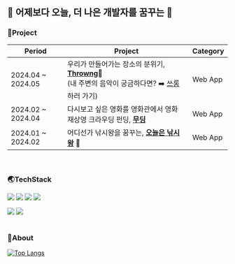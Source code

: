 ## 🐬 어제보다 오늘, 더 나은 개발자를 꿈꾸는 🐬

### 💙Project
|Period|Project|Category|
|------|---|---| 
|2024.04 ~ 2024.05|우리가 만들어가는 장소의 분위기, [**Throwng**](https://github.com/supEr-attraction/throwng-opensource)🥈 <br/>  (내 주변의 음악이 궁금하다면? ➡️ [쓰롱](https://throwng.shop)하러 가기) |Web App|
|2024.02 ~ 2024.04|다시보고 싶은 영화를 영화관에서 영화 재상영 크라우딩 펀딩, [**무딩**](https://github.com/Fintechtefin/moding) |Web App|
|2024.01 ~ 2024.02|어디선가 낚시왕을 꿈꾸는, [**오늘은 낚시왕**](https://github.com/Gitaehasam/fishingKingOfToday) 🥇|Web App|
</br>


### 🌏TechStack
<img src="https://img.shields.io/badge/springboot-6DB33F?style=for-the-badge&logo=springboot&logoColor=white"> <img src="https://img.shields.io/badge/JAVA-007396?style=for-the-badge&logo=java&logoColor=white">  <img src="https://img.shields.io/badge/JPA-59666C?style=for-the-badge&logo=hibernate&logoColor=white"> <img src="https://img.shields.io/badge/mysql-4479A1?style=for-the-badge&logo=mysql&logoColor=white">

<!--
<img src="https://img.shields.io/badge/JSP-ffd400?style=for-the-badge&logo=JSP&logoColor=white">
<img src="https://img.shields.io/badge/vue.js-4FC08D?style=for-the-badge&logo=vue.js&logoColor=white"> <img src="https://img.shields.io/badge/javascript-F7DF1E?style=for-the-badge&logo=javascript&logoColor=black"> 
-->

<img src="https://img.shields.io/badge/git-F05032?style=for-the-badge&logo=git&logoColor=white"> <img src="https://img.shields.io/badge/jira-0052CC?style=for-the-badge&logo=jira&logoColor=white">   
</br>


### 💎About
[![Top Langs](https://github-readme-stats.vercel.app/api/top-langs/?username=skyungg)](https://github.com/anuraghazra/github-readme-stats)
